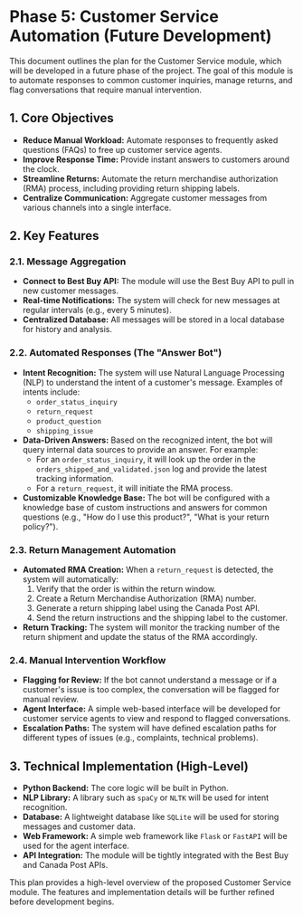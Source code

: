 # Phase 5: Customer Service Automation (Future Development)

This document outlines the plan for the Customer Service module, which will be developed in a future phase of the project. The goal of this module is to automate responses to common customer inquiries, manage returns, and flag conversations that require manual intervention.

## 1. Core Objectives

*   **Reduce Manual Workload:** Automate responses to frequently asked questions (FAQs) to free up customer service agents.
*   **Improve Response Time:** Provide instant answers to customers around the clock.
*   **Streamline Returns:** Automate the return merchandise authorization (RMA) process, including providing return shipping labels.
*   **Centralize Communication:** Aggregate customer messages from various channels into a single interface.

## 2. Key Features

### 2.1. Message Aggregation

*   **Connect to Best Buy API:** The module will use the Best Buy API to pull in new customer messages.
*   **Real-time Notifications:** The system will check for new messages at regular intervals (e.g., every 5 minutes).
*   **Centralized Database:** All messages will be stored in a local database for history and analysis.

### 2.2. Automated Responses (The "Answer Bot")

*   **Intent Recognition:** The system will use Natural Language Processing (NLP) to understand the intent of a customer's message. Examples of intents include:
    *   `order_status_inquiry`
    *   `return_request`
    *   `product_question`
    *   `shipping_issue`
*   **Data-Driven Answers:** Based on the recognized intent, the bot will query internal data sources to provide an answer. For example:
    *   For an `order_status_inquiry`, it will look up the order in the `orders_shipped_and_validated.json` log and provide the latest tracking information.
    *   For a `return_request`, it will initiate the RMA process.
*   **Customizable Knowledge Base:** The bot will be configured with a knowledge base of custom instructions and answers for common questions (e.g., "How do I use this product?", "What is your return policy?").

### 2.3. Return Management Automation

*   **Automated RMA Creation:** When a `return_request` is detected, the system will automatically:
    1.  Verify that the order is within the return window.
    2.  Create a Return Merchandise Authorization (RMA) number.
    3.  Generate a return shipping label using the Canada Post API.
    4.  Send the return instructions and the shipping label to the customer.
*   **Return Tracking:** The system will monitor the tracking number of the return shipment and update the status of the RMA accordingly.

### 2.4. Manual Intervention Workflow

*   **Flagging for Review:** If the bot cannot understand a message or if a customer's issue is too complex, the conversation will be flagged for manual review.
*   **Agent Interface:** A simple web-based interface will be developed for customer service agents to view and respond to flagged conversations.
*   **Escalation Paths:** The system will have defined escalation paths for different types of issues (e.g., complaints, technical problems).

## 3. Technical Implementation (High-Level)

*   **Python Backend:** The core logic will be built in Python.
*   **NLP Library:** A library such as `spaCy` or `NLTK` will be used for intent recognition.
*   **Database:** A lightweight database like `SQLite` will be used for storing messages and customer data.
*   **Web Framework:** A simple web framework like `Flask` or `FastAPI` will be used for the agent interface.
*   **API Integration:** The module will be tightly integrated with the Best Buy and Canada Post APIs.

This plan provides a high-level overview of the proposed Customer Service module. The features and implementation details will be further refined before development begins.
